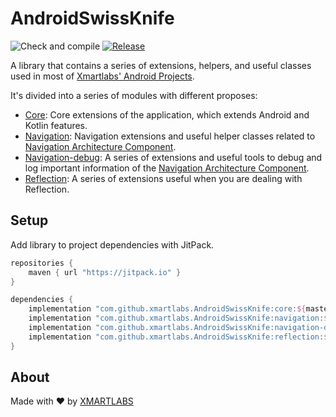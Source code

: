 # AndroidSwissKnife
![Check and compile](https://github.com/xmartlabs/AndroidSwissKnife/workflows/Check%20and%20compile/badge.svg?branch=master)
[![Release](https://jitpack.io/v/xmartlabs/AndroidSwissKnife.svg)](https://jitpack.io/#xmartlabs/AndroidSwissKnife)

A library that contains a series of extensions, helpers, and useful classes used in most of [Xmartlabs' Android Projects](https://www.xmartlabs.com/).

It's divided into a series of modules with different proposes:
- [Core](/core): Core extensions of the application, which extends Android and Kotlin features.
- [Navigation](/navigation): Navigation extensions and useful helper classes related to [Navigation Architecture Component].
- [Navigation-debug](/navigation-debug): A series of extensions and useful tools to debug and log important information of the [Navigation Architecture Component].
- [Reflection](/reflection): A series of extensions useful when you are dealing with Reflection.

## Setup
Add library to project dependencies with JitPack.

```groovy
repositories {
    maven { url "https://jitpack.io" }
}

dependencies {
    implementation "com.github.xmartlabs.AndroidSwissKnife:core:${master-latest-hash-commit}"
    implementation "com.github.xmartlabs.AndroidSwissKnife:navigation:${master-latest-hash-commit}"
    implementation "com.github.xmartlabs.AndroidSwissKnife:navigation-debug:${master-latest-hash-commit}"
    implementation "com.github.xmartlabs.AndroidSwissKnife:reflection:${master-latest-hash-commit}"
}
```

## About
Made with ❤️ by [XMARTLABS](http://xmartlabs.com)

[Navigation Architecture Component]: https://developer.android.com/guide/navigation/navigation-getting-started

